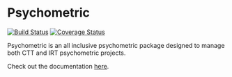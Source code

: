 # Psychometric

[![Build Status](https://travis-ci.org/deepdatadive/psychometric.svg?branch=master)](https://travis-ci.org/deepdatadive/psychometric)
[![Coverage Status](https://coveralls.io/repos/github/deepdatadive/psychometric/badge.svg?branch=master)](https://coveralls.io/github/deepdatadive/psychometric?branch=master)

Psychometric is an all inclusive psychometric package designed to manage both CTT and IRT psychometric projects.

Check out the documentation [here](https://deepdatadive.github.io/psychometric/).